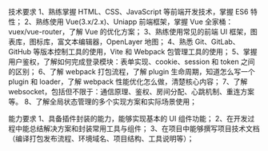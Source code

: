 技术要求
1、熟练掌握 HTML、CSS、JavaScript 等前端开发技术，掌握 ES6 特性；
2、熟练使用 Vue(3.x/2.x)、Uniapp 前端框架，掌握 Vue 全家桶：vuex/vue-router，了解 Vue 的优化方案；
3、熟练使用常见的前端 UI 框架，图表库，图标库，富文本编辑器，OpenLayer 地图；
4、熟悉 Git、GitLab、GitHub 等版本控制工具的使用，Vite 和 Webpack 包管理工具的使用；
5、掌握用户鉴权，了解如何完成登录模块：表单实现、cookie、session 和 token 之间的区别；
6、了解 webpack 打包流程，了解 plugin 生命周期，知道怎么写一个 plugin 和 loader，了解 webpack 性能优化怎么做，清楚核心内容；
7、了解 websocket，包括但不限于：通信原理、鉴权、房间分配、心跳机制、重连方案等。
8、了解全局状态管理的多个实现方案和实际场景使用；

能力要求
1、具备插件封装的能力，能够实现基本的 UI 组件功能；
2、在开发过程中能总结解决方案和封装常用工具与组件；
3、在项目中能够撰写项目技术文档（编译打包发布流程、环境域名、项目结构、工具说明等）；
